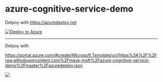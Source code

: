 # azure-cognitive-service-demo

Delpoy with https://azuredeploy.net

[![Deploy to Azure](https://azuredeploy.net/deploybutton.png)](https://azuredeploy.net/)

<hr>

Delpoy with 

https://portal.azure.com/#create/Microsoft.Template/uri/https%3A%2F%2Fraw.githubusercontent.com%2Fmaye-msft%2Fazure-cognitive-service-demo%2Fmaster%2Fazuredeploy.json

<a href="https://portal.azure.com/#create/Microsoft.Template/uri/https%3A%2F%2Fraw.githubusercontent.com%2Fmaye-msft%2Fazure-cognitive-service-demo%2Fmaster%2Fazuredeploy.json" target="_blank">
  <img src="http://azuredeploy.net/deploybutton.png"/>
</a>


